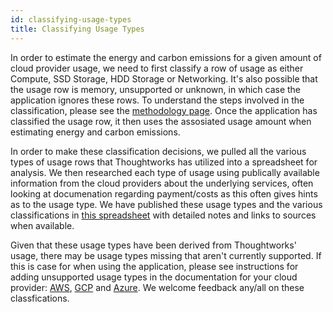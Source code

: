 ```yaml
---
id: classifying-usage-types
title: Classifying Usage Types
---
```


In order to estimate the energy and carbon emissions for a given amount of cloud provider usage, we need to first classify a row of usage as either Compute, SSD Storage, HDD Storage or Networking. It's also possible that the usage row is memory, unsupported or unknown, in which case the application ignores these rows. To understand the steps involved in the classification, please see the [methodology page](https://www.cloudcarbonfootprint.org/docs/methodology#1-using-billing-data-for-cloud-usage-holistic). Once the application has classified the usage row, it then uses the assosiated usage amount when estimating energy and carbon emissions.

In order to make these classification decisions, we pulled all the various types of usage rows that Thoughtworks has utilized into a spreadsheet for analysis. We then researched each type of usage using publically available information from the cloud providers about the underlying services, often looking at documenation regarding payment/costs as this often gives hints as to the usage type. We have published these usage types and the various classifications in [this spreadsheet](https://docs.google.com/spreadsheets/d/1rMt1lb3G23JnwbAODCka1ohrbl-4pELFSqi6xwwW4q4/) with detailed notes and links to sources when available. 

Given that these usage types have been derived from Thoughtworks' usage, there may be usage types missing that aren't currently supported. If this is case for when using the application, please see instructions for adding unsupported usage types in the documentation for your cloud provider: [AWS](aws#unsupported-usage-types), [GCP](gcp#unsupported-usage-types) and [Azure](azure#unsupported-usage-types). We welcome feedback any/all on these classfications.